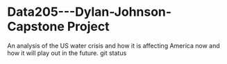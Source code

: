 # Data205---Dylan-Johnson-Capstone Project 
An analysis of the US water crisis and how it is affecting America now and how it will play out in the future.
git status
